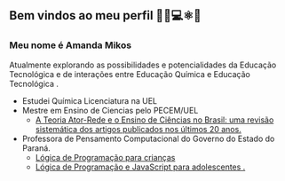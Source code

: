 ## Bem vindos ao meu perfil 👩‍🔬💻⚛️📖

### Meu nome é Amanda Mikos 
Atualmente explorando as possibilidades e potencialidades da Educação Tecnológica e de interações entre Educação Química e Educação Tecnológica . 

- Estudei Química Licenciatura na UEL
- Mestre em Ensino de Ciencias pelo PECEM/UEL
    - [A Teoria Ator-Rede e o Ensino de Ciências no Brasil: uma revisão sistemática dos artigos publicados nos últimos 20 anos.](https://abrir.link/nYWOU)
- Professora de Pensamento Computacional do Governo do Estado do Paraná.
    - [Lógica de Programação para crianças](https://scratch.mit.edu/users/Alucile/)
    - [Lógica de Programação e JavaScript para adolescentes .](https://editor.p5js.org/amanda.dangui/sketches)
           

    
